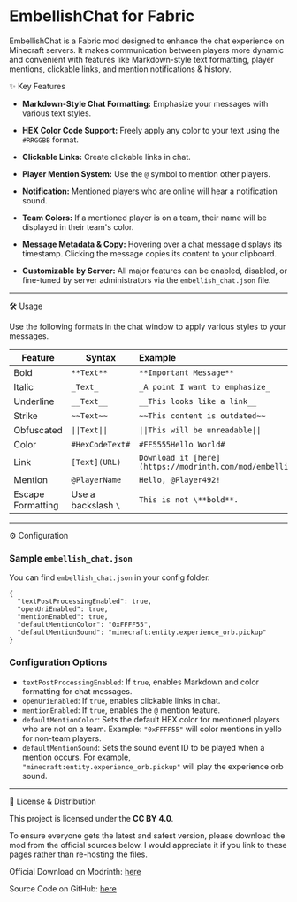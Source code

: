 # EmbellishChat for Fabric

EmbellishChat is a Fabric mod designed to enhance the chat experience on Minecraft servers. It makes communication between players more dynamic and convenient with features like Markdown-style text formatting, player mentions, clickable links, and mention notifications & history.

✨ Key Features

* **Markdown-Style Chat Formatting:** Emphasize your messages with various text styles.

* **HEX Color Code Support:** Freely apply any color to your text using the `#RRGGBB` format.

* **Clickable Links:** Create clickable links in chat.

* **Player Mention System:** Use the `@` symbol to mention other players.

* **Notification:** Mentioned players who are online will hear a notification sound.

* **Team Colors:** If a mentioned player is on a team, their name will be displayed in their team's color.

* **Message Metadata & Copy:** Hovering over a chat message displays its timestamp. Clicking the message copies its content to your clipboard.

* **Customizable by Server:** All major features can be enabled, disabled, or fine-tuned by server administrators via the `embellish_chat.json` file.

---

🛠️ Usage

Use the following formats in the chat window to apply various styles to your messages.

| Feature           | Syntax              | Example                                                       | Result                                                                                                                       |
|-------------------|---------------------|:--------------------------------------------------------------|------------------------------------------------------------------------------------------------------------------------------|
| Bold              | `**Text**`          | `**Important Message**`                                       | ![Bold](https://raw.githubusercontent.com/hanhy06/embellish_chat/blob/master/docs/images/Bold.png)                           |
| Italic            | `_Text_`            | `_A point I want to emphasize_`                               | ![Italic](https://raw.githubusercontent.com/hanhy06/embellish_chat/blob/master/docs/images/Italic.png)                       |
| Underline         | `__Text__`          | `__This looks like a link__`                                  | ![Underline](https://raw.githubusercontent.com/hanhy06/embellish_chat/blob/master/docs/images/Underline.png)                 |
| Strike            | `~~Text~~`          | `~~This content is outdated~~`                                | ![Strike](https://raw.githubusercontent.com/hanhy06/embellish_chat/blob/master/docs/images/Strike.png)                       |
| Obfuscated        | `\|\|Text\|\|`      | `\|\|This will be unreadable\|\|`                             | ![Obfuscated](https://raw.githubusercontent.com/hanhy06/embellish_chat/blob/master/docs/images/Obfuscated.png)               |
| Color             | `#HexCodeText#`     | `#FF5555Hello World#`                                         | ![Color](https://raw.githubusercontent.com/hanhy06/embellish_chat/blob/master/docs/images/Color.png)                         |
| Link              | `[Text](URL)`       | `Download it [here](https://modrinth.com/mod/embellish_chat)` | ![Link](https://raw.githubusercontent.com/hanhy06/embellish_chat/blob/master/docs/images/Link.png)                           |
| Mention           | `@PlayerName`       | `Hello, @Player492!`                                          | ![Mention](https://raw.githubusercontent.com/hanhy06/embellish_chat/blob/master/docs/images/Mention.png)                     |
| Escape Formatting | Use a backslash `\` | `This is not \**bold**.`                                      | ![Escape_Formatting](https://raw.githubusercontent.com/hanhy06/embellish_chat/blob/master/docs/images/Escape_Formatting.png) |

---

⚙️ Configuration

### Sample `embellish_chat.json`

You can find `embellish_chat.json` in your config folder.

```jsonc
{
  "textPostProcessingEnabled": true,
  "openUriEnabled": true,
  "mentionEnabled": true,
  "defaultMentionColor": "0xFFFF55",
  "defaultMentionSound": "minecraft:entity.experience_orb.pickup"
}
```

### Configuration Options

* `textPostProcessingEnabled`: If `true`, enables Markdown and color formatting for chat messages.
* `openUriEnabled`: If `true`, enables clickable links in chat.
* `mentionEnabled`: If `true`, enables the `@` mention feature.
* `defaultMentionColor`: Sets the default HEX color for mentioned players who are not on a team. Example: `"0xFFFF55"` will color mentions in yello for non-team players.
* `defaultMentionSound`: Sets the sound event ID to be played when a mention occurs. For example, `"minecraft:entity.experience_orb.pickup"` will play the experience orb sound.

---

📜 License & Distribution

This project is licensed under the **CC BY 4.0**.

To ensure everyone gets the latest and safest version, please download the mod from the official sources below. I would appreciate it if you link to these pages rather than re-hosting the files.

Official Download on Modrinth: [here](https://modrinth.com/mod/embellish_chat)

Source Code on GitHub: [here](https://github.com/hanhy06/embellish_chat)
